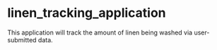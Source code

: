 # linen_tracking_application
This application will track the amount of linen being washed via user-submitted data.
